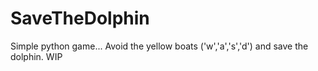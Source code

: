 # SaveTheDolphin

Simple python game... Avoid the yellow boats ('w','a','s','d') and save the dolphin.
WIP

